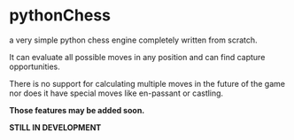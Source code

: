 # pythonChess

a very simple python chess engine completely written from scratch.

It can evaluate all possible moves in any position and can find capture opportunities.

There is no support for calculating multiple moves in the future of the game nor does it have special moves like en-passant or castling.

**Those features may be added soon.**

**STILL IN DEVELOPMENT**
